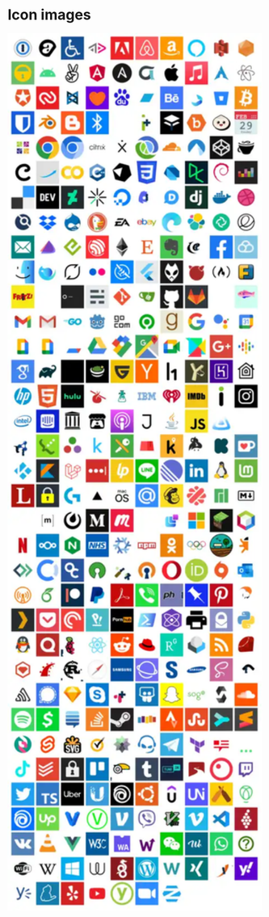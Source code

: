 # Icon images

<p align="center">
<img width="544" src="https://raw.githubusercontent.com/shinokada/svelte-supertiny/main/static/images/svelte-supertinyicons.webp" />
</p>
